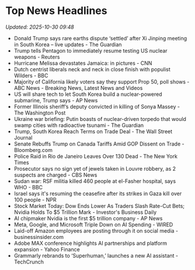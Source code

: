 # Top News Headlines

_Updated: 2025-10-30 09:48_

- Donald Trump says rare earths dispute ‘settled’ after Xi Jinping meeting in South Korea – live updates - The Guardian
- Trump tells Pentagon to immediately resume testing US nuclear weapons - Reuters
- Hurricane Melissa devastates Jamaica: in pictures - CNN
- Dutch centrist liberals neck and neck in close finish with populist Wilders - BBC
- Majority of California likely voters say they support Prop 50, poll shows - ABC News - Breaking News, Latest News and Videos
- US will share tech to let South Korea build a nuclear-powered submarine, Trump says - AP News
- Former Illinois sheriff’s deputy convicted in killing of Sonya Massey - The Washington Post
- Ukraine war briefing: Putin boasts of nuclear-driven torpedo that would swamp cities with radioactive tsunami - The Guardian
- Trump, South Korea Reach Terms on Trade Deal - The Wall Street Journal
- Senate Rebuffs Trump on Canada Tariffs Amid GOP Dissent on Trade - Bloomberg.com
- Police Raid in Rio de Janeiro Leaves Over 130 Dead - The New York Times
- Prosecutor says no sign yet of jewels taken in Louvre robbery, as 2 suspects are charged - CBS News
- Sudan war: RSF militia killed 460 people at el-Fasher hospital, says WHO - BBC
- Israel says it's resuming the ceasefire after its strikes in Gaza kill over 100 people - NPR
- Stock Market Today: Dow Ends Lower As Traders Slash Rate-Cut Bets; Nvidia Holds To $5 Trillion Mark - Investor's Business Daily
- AI chipmaker Nvidia is the first $5 trillion company - AP News
- Meta, Google, and Microsoft Triple Down on AI Spending - WIRED
- Laid-off Amazon employees are posting through it on social media - businessinsider.com
- Adobe MAX conference highlights AI partnerships and platform expansion - Yahoo Finance
- Grammarly rebrands to ‘Superhuman,’ launches a new AI assistant - TechCrunch